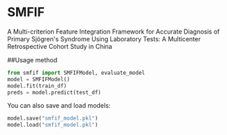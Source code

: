 # SMFIF

A Multi-criterion Feature Integration Framework for Accurate Diagnosis of Primary Sjögren's Syndrome Using Laboratory Tests: A Multicenter Retrospective Cohort Study in China

##Usage method

```python
from smfif import SMFIFModel, evaluate_model
model = SMFIFModel()
model.fit(train_df)
preds = model.predict(test_df)
```

You can also save and load models:

```python
model.save("smfif_model.pkl")
model.load("smfif_model.pkl")
```
